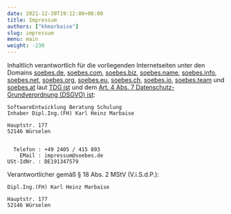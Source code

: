 ```yaml
---
date: 2021-12-30T19:12:00+06:00
title: Impressum
authors: ["khmarbaise"]
slug: impressum 
menu: main
weight: -230
---
```

Inhaltlich verantwortlich für die vorliegenden Internetseiten unter den Domains
[soebes.de][de], [soebes.com][com], [soebes.biz][biz],
[soebes.name][name], [soebes.info][info], [soebes.net][net], 
[soebes.org][org], [soebes.eu][eu], [soebes.ch][ch], [soebes.io][io],
[soebes.team][team] und [soebes.at][at]
laut [TDG ist][tdg] und dem [Art. 4 Abs. 7 Datenschutz-Grundverordnung (DSGVO) ist][dsgvo]:

```
SoftwareEntwicklung Beratung Schulung
Inhaber Dipl.Ing.(FH) Karl Heinz Marbaise

Hauptstr. 177
52146 Würselen


  Telefon : +49 2405 / 415 893
    EMail : impressum@soebes.de
USt-IdNr. : DE191347579
```

Verantwortlicher gemäß § 18 Abs. 2 MStV (V.i.S.d.P.):
```
Dipl.Ing.(FH) Karl Heinz Marbaise

Hauptstr. 177
52146 Würselen
```

[tdg]: https://dejure.org/gesetze/TMG
[dsgvo]: https://dejure.org/gesetze/DSGVO/4.html
[de]: https://soebes.de
[com]: https://soebes.com
[biz]: https://soebes.biz
[name]: https://soebes.name
[info]: https://soebes.info
[net]: https://soebes.net
[org]: https://soebes.org
[eu]: https://soebes.eu
[ch]: https://soebes.ch
[at]: https://soebes.at
[io]: https://soebes.io
[team]: https://soebes.team
